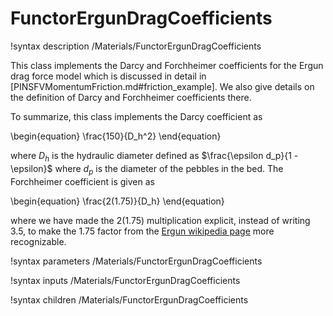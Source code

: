 # FunctorErgunDragCoefficients

!syntax description /Materials/FunctorErgunDragCoefficients

This class implements the Darcy and Forchheimer coefficients for the Ergun drag
force model which is discussed in detail in
[PINSFVMomentumFriction.md#friction_example]. We also give details on the
definition of Darcy and Forchheimer coefficients there.

To summarize, this class implements the Darcy coefficient as

\begin{equation}
\frac{150}{D_h^2}
\end{equation}

where $D_h$ is the hydraulic diameter defined as $\frac{\epsilon d_p}{1 - \epsilon}$
where $d_p$ is the diameter of the pebbles in the bed. The Forchheimer
coefficient is given as

\begin{equation}
\frac{2(1.75)}{D_h}
\end{equation}

where we have made the $2(1.75)$ multiplication explicit, instead of writing
$3.5$, to make the 1.75 factor from the
[Ergun wikipedia page](https://en.wikipedia.org/wiki/Ergun_equation) more
recognizable.

!syntax parameters /Materials/FunctorErgunDragCoefficients

!syntax inputs /Materials/FunctorErgunDragCoefficients

!syntax children /Materials/FunctorErgunDragCoefficients
